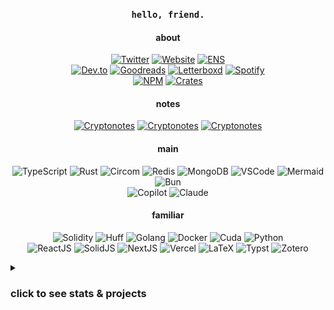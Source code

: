 <h3 align="center"><code>hello, friend.</code></h3>

<!-- logos at https://simpleicons.org/ and https://github.com/simple-icons/simple-icons/blob/develop/slugs.md -->

<h4 align="center">about</h4>
<p align="center">
  <a href="https://twitter.com/0xerhant"><img src="https://img.shields.io/badge/tweet-000000?style=flat-square&labelColor=000000&logo=X" alt="Twitter"></a>
  <a href="https://erhant.me"><img src="https://img.shields.io/badge/home-FF7139?style=flat-square&logo=firefox&labelColor=FF7139&logoColor=white" alt="Website"></a>
  <a href="https://app.ens.domains/name/erhant.eth/details"><img src="https://img.shields.io/badge/erhant.eth-3C3C3D?style=flat-square&logo=ethereum&logoColor=3c3c3d&labelColor=ecf0f1" alt="ENS"></a>
<br/>
  <a href="https://dev.to/erhant"><img src="https://img.shields.io/badge/write-1B1C1E?style=flat-square&logo=devdotto&labelColor=1B1C1E&logoColor=white" alt="Dev.to"></a>
  <a href="https://www.goodreads.com/user/show/123323747-erhant"><img src="https://img.shields.io/badge/read-372213?style=flat-square&logo=goodreads&labelColor=372213&logoColor=white" alt="Goodreads"></a>
  <a href="https://letterboxd.com/erhany/"><img src="https://img.shields.io/badge/watch-202830?style=flat-square&logo=letterboxd&labelColor=202830&logoColor=white" alt="Letterboxd"></a>
  <a href="https://open.spotify.com/user/erhany?si=6c69e3eb7ad74429"><img src="https://img.shields.io/badge/listen-1DB954?style=flat-square&logo=spotify&labelColor=1DB954&logoColor=white" alt="Spotify"></a>
<br/>
  <a href="https://www.npmjs.com/~erhant"><img src="https://img.shields.io/badge/.npm-CB3837?style=flat-square&labelColor=CB3837&logo=npm" alt="NPM"></a>
  <a href="https://crates.io/users/erhant"><img src="https://img.shields.io/badge/.cargo-FF7139?style=flat-square&logo=rust&logoColor=white" alt="Crates"></a>
</p>

<h4 align="center">notes</h4>
<p align="center">
<a href="https://crypto.erhant.me"><img src="https://img.shields.io/badge/crypto-003A70?style=flat-square&logo=letsencrypt&labelColor=003A70&logoColor=white" alt="Cryptonotes"></a>
<a href="https://math.erhant.me"><img src="https://img.shields.io/badge/math-111111?style=flat-square&logo=mdbook&labelColor=111111&logoColor=white" alt="Cryptonotes"></a>
<a href="https://circom.erhant.me"><img src="https://img.shields.io/badge/circom-7B3FE4?style=flat-square&logo=polygon&labelColor=7B3FE4&logoColor=white" alt="Cryptonotes"></a>
</p>

<h4 align="center">main</h4>
<p align="center">
  <img src="https://img.shields.io/badge/.ts-3178C6?style=flat-square&logo=typescript&logoColor=white" alt="TypeScript" />
  <img src="https://img.shields.io/badge/.rs-F74B01?style=flat-square&logo=rust&logoColor=white" alt="Rust" />
  <img src="https://img.shields.io/badge/.circom-7B3FE4?style=flat-square&logo=polygon&logoColor=white" alt="Circom" />
  <img src="https://img.shields.io/badge/.rdb-DC382D?style=flat-square&logo=redis&logoColor=white" alt="Redis" />
  <img src="https://img.shields.io/badge/.json-47A248?style=flat-square&logo=mongodb&logoColor=white" alt="MongoDB" />
  <img src="https://img.shields.io/badge/.vscode-007ACC?style=flat-square&logo=gitforwindows&logoColor=white" alt="VSCode" />
  <img src="https://img.shields.io/badge/.mmd-FF3670?style=flat-square&logo=mermaid&logoColor=white" alt="Mermaid" />
  <img src="https://img.shields.io/badge/.lockb-000000?style=flat-square&logo=bun&logoColor=white" alt="Bun" />
<br/>
  <img src="https://img.shields.io/badge/copilot%e2%80%93instructions.md-000000?style=flat-square&logo=github-copilot&logoColor=white" alt="Copilot" />
  <img src="https://img.shields.io/badge/CLAUDE.md-D97757?style=flat-square&logo=claude&logoColor=white" alt="Claude" />
</p>

<h4 align="center">familiar</h4>
<p align="center">
  <img src="https://img.shields.io/badge/.sol-363636?style=flat-square&logo=solidity&logoColor=white" alt="Solidity" />
  <img src="https://img.shields.io/badge/.huff-black?style=flat-square&logo=solidity&logoColor=white" alt="Huff" />
  <img src="https://img.shields.io/badge/.go-black?style=flat-square&logo=go&logoColor=00ADD8" alt="Golang" />
  <img src="https://img.shields.io/badge/.docker-2496ED?style=flat-square&logo=docker&logoColor=white" alt="Docker" />
  <img src="https://img.shields.io/badge/.cu-76B900?style=flat-square&logo=nvidia&logoColor=white" alt="Cuda" />
  <img src="https://img.shields.io/badge/.py-3776AB?style=flat-square&logo=python&logoColor=white" alt="Python" />
<br/>
  <img src="https://img.shields.io/badge/.tsx-20232a?style=flat-square&logo=react&logoColor=61DAFB" alt="ReactJS" />
  <img src="https://img.shields.io/badge/.tsx-2C4F7C?style=flat-square&logo=solid&logoColor=white" alt="SolidJS" />
  <img src="https://img.shields.io/badge/.next-000000?style=flat-square&logo=next.js&logoColor=white" alt="NextJS" />
  <img src="https://img.shields.io/badge/.vercel-000000?style=flat-square&logo=vercel&logoColor=white" alt="Vercel" />
  <img src="https://img.shields.io/badge/.tex-008080?style=flat-square&logo=latex&logoColor=white" alt="LaTeX" />
  <img src="https://img.shields.io/badge/.typ-239DAD?style=flat-square&logo=typst&logoColor=white" alt="Typst" />
  <img src="https://img.shields.io/badge/.xpi-CC2936?style=flat-square&logo=zotero&logoColor=white" alt="Zotero" />
</p>

<details>
<summary><h3>click to see stats & projects</h3></summary>

<img src="https://github-readme-stats.vercel.app/api?username=erhant&show_icons=true&hide_rank=true&hide_title=true&count_private=true&theme=onedark" alt="erhant-stats" />

[<kbd>✨ click on me to see all of my pull-requests ✨</kbd>](https://github.com/search?q=author%3Aerhant+is%3Apublic+-org%3Afirstbatchxyz+-org%3Aerhant&sort=updated&order=desc&type=pullrequests)

<h4> cryptography & zero-knowledge </h4>

- [**circomkit**](https://github.com/erhant/circomkit): A testing & development environment for Circom.
- [**circom101**](https://github.com/erhant/circom101): Circom arithmetic circuits and concepts explained, in depth.
- [**zkbrainfuck**](https://github.com/erhant/zkbrainfuck): A Brainfuck zkVM with Circom, accompanied with a VM in Go.
- [**halo2-vectordb**](https://github.com/erhant/halo2-vectordb): Verifiable vector similarity queries with Halo2.
- [**aligned-vnns**](https://github.com/erhant/aligned-vnns): Verifiable nearest-neighbor search with Aligned Layer & SP1. 
- [**polenta**](https://github.com/erhant/polenta): A toy language to play around with polynomials over finite fields.
- [**crypts**](https://github.com/erhant/crypts): A zero-dependency library for cryptography, mostly self-educational.
- [**moonmath**](https://github.com/erhant/moonmath): Solutions to exercises from MoonMath Manual to zkSNARKs.
- [**crypto-notes**](https://github.com/erhant/crypto-notes): My notes related to Cryptography & Zero-Knowledge.
- [**lambda-0b10**](https://github.com/erhant/lambda-0b10): Lecture notes & exercises from Sparkling Water Bootcamp in Cryptography 0b10.

<h4> hackathons & challenges </h4>

- [**huffd1**](https://github.com/erhant/huffd1): An NFT with Huff, using polynomials over a finite field with order largest prime address, instead of mappings.
- [**chaintool**](https://github.com/erhant/chaintool): On-chain & dynamic toolchain for CDP AgentKit.
- [**frencurve**](https://github.com/erhant/frencurve): A notion of friendship based on your location on the elliptic curve!
- [**adventofts-2024**](https://github.com/erhant/adventofts-2024): Solutions to Advent of TypeScript 2024.
- [**adventofts-2023**](https://github.com/erhant/adventofts-2023): Solutions to Advent of TypeScript 2023.
- [**zkctf-scalebit**](https://github.com/erhant/zkctf-scalebit): Circom challenges within zkCTF by Scalebit, solved with Foundry & Circomkit.
- [**ethernaut-evm-challenges**](https://github.com/erhant/ethernaut-evm-challenges): Solutions to Ethernaut, EVM Puzzles and More EVM Puzzles; using Foundry.
- [**zkAargon**](https://github.com/erhant/zkAargon): A zero-knowledge remake of the 1998 game [Aargon](https://www.mobygames.com/game/3980/aargon/).

<h4> talks </h4>

- [**arithmetic-circuits**](https://github.com/erhant/arithmetic-circuits): Moda Palas Blackboard Cryptography II - Arithmetic Circuits & R1CS
- [**rustconnect-libp2p**](https://github.com/erhant/rustconnect-libp2p): Rust Connect #1 - Libp2p & FFI
  
<h4> others </h4>

- [**web-terminal**](https://github.com/erhant/web-terminal): A terminal-based homepage.
- [**leet-assistant**](https://github.com/erhant/leet-assistant): A personalized LeetCode assistant.
- [**thuffscript**](https://github.com/erhant/thuffscript): Write Huff without ever leaving TypeScript.
- [**blockchatting**](https://github.com/erhant/blockchatting): A decentralized peer-to-peer chatting application.
- [**simple-blockexplorer**](https://github.com/erhant/simple-blockexplorer): A client-only EVM-based block-explorer via RPC calls.
- [**pimp-my-peer**](https://github.com/erhant/pimp-my-peer): A libp2p peer identifier searcher to better identify yourself in the network.
- [**musical-plots**](https://github.com/erhant/musical-plots): Using matplotlib in the interest of music.
- [**type-stacks**](https://github.com/erhant/type-stacks): Type-level stack operations.
- [**eopl-scheme**](https://github.com/erhant/eopl-scheme): Scheme works from during my TAship.
- [**orca-livecoding**](https://github.com/erhant/orca-livecoding): [Orca](https://github.com/hundredrabbits/Orca) Livecoding stuff.
- [**lighthouse-problem**](https://github.com/erhant/lighthouse-problem): A particularly interesting geometry problem.
- [**burning-castle**](https://github.com/erhant/burning_castle): Plots and codes for [OEIS A343275](https://oeis.org/A343275) and few other sequences.
- [**bevy-breakout**](https://github.com/erhant/bevy-breakout): A breakout game using the [Bevy](https://bevy.org/) game engine.

</details>


